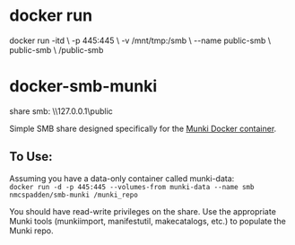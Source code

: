 # docker run
docker run -itd \\
     -p 445:445 \\
     -v /mnt/tmp:/smb \\
     --name public-smb \\
     public-smb \\
     /public-smb

# docker-smb-munki
share smb: \\\127.0.0.1\public

Simple SMB share designed specifically for the [Munki Docker container](https://github.com/nmcspadden/docker-munki).

To Use:
----
Assuming you have a data-only container called munki-data:  
`docker run -d -p 445:445 --volumes-from munki-data --name smb nmcspadden/smb-munki /munki_repo`

You should have read-write privileges on the share.  Use the appropriate Munki tools (munkiimport, manifestutil, makecatalogs, etc.) to populate the Munki repo.

